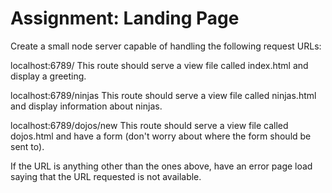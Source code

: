 # Assignment: Landing Page
Create a small node server capable of handling the following request URLs:

localhost:6789/    This route should serve a view file called index.html and display a greeting.

localhost:6789/ninjas    This route should serve a view file called ninjas.html and display information about ninjas.

localhost:6789/dojos/new    This route should serve a view file called dojos.html and have a form (don't worry about where the form should be sent to).

If the URL is anything other than the ones above, have an error page load saying that the URL requested is not available.
